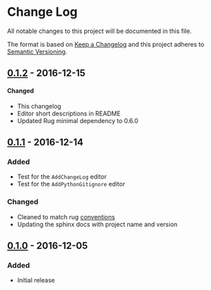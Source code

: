 # Change Log

All notable changes to this project will be documented in this file.

The format is based on [Keep a Changelog](http://keepachangelog.com/)
and this project adheres to [Semantic Versioning](http://semver.org/).

## [0.1.2] - 2016-12-15

#### Changed

- This changelog
- Editor short descriptions in README
- Updated Rug minimal dependency to 0.6.0

[0.1.2]: https://github.com/atomist-rugs/python-library/compare/0.1.1...0.1.2

## [0.1.1] - 2016-12-14

### Added

- Test for the `AddChangeLog` editor
- Test for the `AddPythonGitignore` editor

### Changed

- Cleaned to match rug [conventions][rugconv]
- Updating the sphinx docs with project name and version

[0.1.1]: https://github.com/atomist-rugs/python-library/compare/0.1.0...0.1.1
[rugconv]: http://docs.atomist.com/reference-docs/rug/rug-conventions/

## [0.1.0] - 2016-12-05

### Added

- Initial release

[0.1.0]: https://github.com/atomist-rugs/python-library/compare/c4060ef...0.1.0